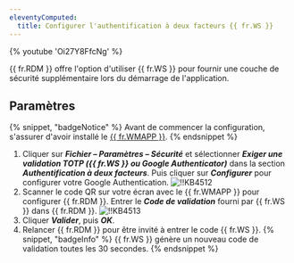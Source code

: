 ```yaml
---
eleventyComputed:
  title: Configurer l'authentification à deux facteurs {{ fr.WS }}
---
```

{% youtube 'Oi27Y8FfcNg' %}

{{ fr.RDM }} offre l'option d'utiliser {{ fr.WS }} pour fournir une couche de sécurité supplémentaire lors du démarrage de l'application.

## Paramètres

{% snippet, "badgeNotice" %}
Avant de commencer la configuration, s'assurer d'avoir installé le [{{ fr.WMAPP  }}](https://devolutions.net/authenticator).
{% endsnippet %}

1. Cliquer sur ***Fichier – Paramètres – Sécurité*** et sélectionner ***Exiger une validation TOTP ({{ fr.WS }} ou Google Authenticator)*** dans la section ***Authentification à deux facteurs***. Puis cliquer sur ***Configurer*** pour configurer votre Google Authentication.
![!!KB4512](https://cdnweb.devolutions.net/docs/docs_en_kb_KB4512.png)
1. Scanner le code QR sur votre écran avec le {{ fr.WMAPP }} pour configurer {{ fr.RDM }}. Entrer le ***Code de validation*** fourni par {{ fr.WS }} dans {{ fr.RDM }}.
![!!KB4513](https://cdnweb.devolutions.net/docs/docs_en_kb_KB4513.png)
1. Cliquer ***Valider***, puis ***OK***.
1. Relancer {{ fr.RDM }} pour être invité à entrer le code {{ fr.WS }}.
{% snippet, "badgeInfo" %}
{{ fr.WS }} génère un nouveau code de validation toutes les 30 secondes.
{% endsnippet %}
